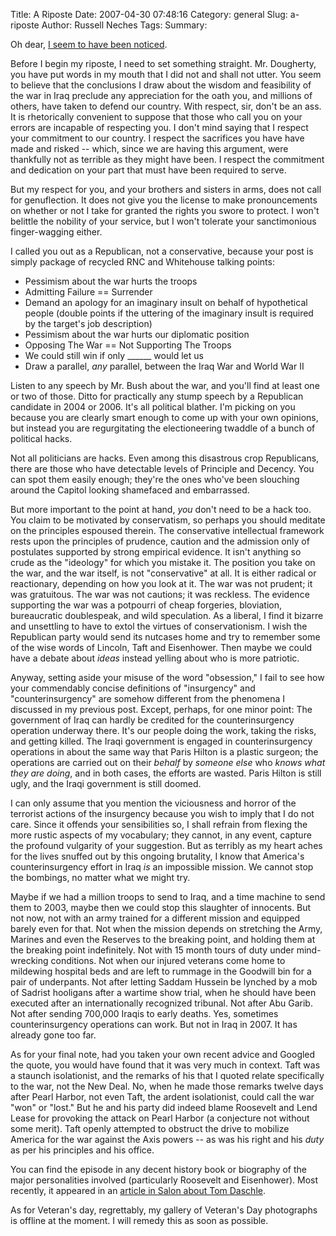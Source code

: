 Title: A Riposte
Date: 2007-04-30 07:48:16
Category: general
Slug: a-riposte
Author: Russell Neches
Tags: 
Summary: 


Oh dear, [I seem to have been
noticed](http://asmba.typepad.com/veterans/2007/04/blogger_russell.html).

Before I begin my riposte, I need to set something straight. Mr.
Dougherty, you have put words in my mouth that I did not and shall not
utter. You seem to believe that the conclusions I draw about the wisdom
and feasibility of the war in Iraq preclude any appreciation for the
oath you, and millions of others, have taken to defend our country. With
respect, sir, don't be an ass. It is rhetorically convenient to suppose
that those who call you on your errors are incapable of respecting you.
I don't mind saying that I respect your commitment to our country. I
respect the sacrifices you have have made and risked -- which, since we
are having this argument, were thankfully not as terrible as they might
have been. I respect the commitment and dedication on your part that
must have been required to serve.

But my respect for you, and your brothers and sisters in arms, does not
call for genuflection. It does not give you the license to make
pronouncements on whether or not I take for granted the rights you swore
to protect. I won't belittle the nobility of your service, but I won't
tolerate your sanctimonious finger-wagging either.

I called you out as a Republican, not a conservative, because your post
is simply package of recycled RNC and Whitehouse talking points:

-   Pessimism about the war hurts the troops
-   Admitting Failure == Surrender
-   Demand an apology for an imaginary insult on behalf of hypothetical
    people (double points if the uttering of the imaginary insult is
    required by the target's job description)
-   Pessimism about the war hurts our diplomatic position
-   Opposing The War == Not Supporting The Troops
-   We could still win if only \_\_\_\_\_\_ would let us
-   Draw a parallel, *any* parallel, between the Iraq War and World War
    II

Listen to any speech by Mr. Bush about the war, and you'll find at least
one or two of those. Ditto for practically any stump speech by a
Republican candidate in 2004 or 2006. It's all political blather. I'm
picking on you because you are clearly smart enough to come up with your
own opinions, but instead you are regurgitating the electioneering
twaddle of a bunch of political hacks.

Not all politicians are hacks. Even among this disastrous crop
Republicans, there are those who have detectable levels of Principle and
Decency. You can spot them easily enough; they're the ones who've been
slouching around the Capitol looking shamefaced and embarrassed.

But more important to the point at hand, *you* don't need to be a hack
too. You claim to be motivated by conservatism, so perhaps you should
meditate on the principles espoused therein. The conservative
intellectual framework rests upon the principles of prudence, caution
and the admission only of postulates supported by strong empirical
evidence. It isn't anything so crude as the "ideology" for which you
mistake it. The position you take on the war, and the war itself, is not
"conservative" at all. It is either radical or reactionary, depending on
how you look at it. The war was not prudent; it was gratuitous. The war
was not cautions; it was reckless. The evidence supporting the war was a
potpourri of cheap forgeries, bloviation, bureaucratic doublespeak, and
wild speculation. As a liberal, I find it bizarre and unsettling to have
to extol the virtues of conservationism. I wish the Republican party
would send its nutcases home and try to remember some of the wise words
of Lincoln, Taft and Eisenhower. Then maybe we could have a debate about
*ideas* instead yelling about who is more patriotic.

Anyway, setting aside your misuse of the word "obsession," I fail to see
how your commendably concise definitions of "insurgency" and
"counterinsurgency" are somehow different from the phenomena I discussed
in my previous post. Except, perhaps, for one minor point: The
government of Iraq can hardly be credited for the counterinsurgency
operation underway there. It's our people doing the work, taking the
risks, and getting killed. The Iraqi government is engaged in
counterinsurgency operations in about the same way that Paris Hilton is
a plastic surgeon; the operations are carried out on their *behalf* by
*someone else* who *knows what they are doing*, and in both cases, the
efforts are wasted. Paris Hilton is still ugly, and the Iraqi government
is still doomed.

I can only assume that you mention the viciousness and horror of the
terrorist actions of the insurgency because you wish to imply that I do
not care. Since it offends your sensibilities so, I shall refrain from
flexing the more rustic aspects of my vocabulary; they cannot, in any
event, capture the profound vulgarity of your suggestion. But as
terribly as my heart aches for the lives snuffed out by this ongoing
brutality, I know that America's counterinsurgency effort in Iraq *is*
an impossible mission. We cannot stop the bombings, no matter what we
might try.

Maybe if we had a million troops to send to Iraq, and a time machine to
send them to 2003, maybe then we could stop this slaughter of innocents.
But not now, not with an army trained for a different mission and
equipped barely even for that. Not when the mission depends on
stretching the Army, Marines and even the Reserves to the breaking
point, and holding them at the breaking point indefinitely. Not with 15
month tours of duty under mind-wrecking conditions. Not when our injured
veterans come home to mildewing hospital beds and are left to rummage in
the Goodwill bin for a pair of underpants. Not after letting Saddam
Hussein be lynched by a mob of Sadrist hooligans after a wartime show
trial, when he should have been executed after an internationally
recognized tribunal. Not after Abu Garib. Not after sending 700,000
Iraqis to early deaths. Yes, sometimes counterinsurgency operations can
work. But not in Iraq in 2007. It has already gone too far.

As for your final note, had you taken your own recent advice and Googled
the quote, you would have found that it was very much in context. Taft
was a staunch isolationist, and the remarks of his that I quoted relate
specifically to the war, not the New Deal. No, when he made those
remarks twelve days after Pearl Harbor, not even Taft, the ardent
isolationist, could call the war "won" or "lost." But he and his party
did indeed blame Roosevelt and Lend Lease for provoking the attack on
Pearl Harbor (a conjecture not without some merit). Taft openly
attempted to obstruct the drive to mobilize America for the war against
the Axis powers -- as was his right and his *duty* as per his principles
and his office.

You can find the episode in any decent history book or biography of the
major personalities involved (particularly Roosevelt and Eisenhower).
Most recently, it appeared in an [article in Salon about Tom
Daschle](http://dir.salon.com/story/politics/feature/2002/03/19/dissent/index.html).

As for Veteran's day, regrettably, my gallery of Veteran's Day
photographs is offline at the moment. I will remedy this as soon as
possible.
